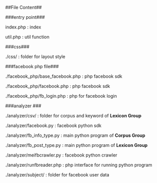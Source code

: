 ##File Content##

###entry point###

index.php : index 

util.php : util function

###css###

./css/ : folder for layout style

###facebook php file###

./facebook_php/base_facebook.php : php facebook  sdk

./facebook_php/facebook.php : php facebook sdk

./facebook_php/fb_login.php : php for facebook login

###analyzer ###

./analyzer/csv/ : folder for corpus and keyword of **Lexicon Group**

./analyzer/facebook.py : facebook python sdk

./analyzer/fb_info_type.py : main python program of **Corpus Group**

./analyzer/fb_post_type.py : main python program of **Lexicon Group**

./analyzer/meifbcrawler.py : facebook python crawler

./analyzer/runfbreader.php : php interface for running python program

./analyzer/subject/ : folder for facebook user data
